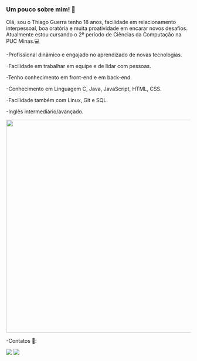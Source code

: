 ### Um pouco sobre mim!  👋

Olá, sou o Thiago Guerra tenho 18 anos, facilidade em relacionamento interpessoal, boa oratória e muita proatividade em encarar novos desafios. 
Atualmente estou cursando o 2º período de Ciências da Computação na PUC Minas.💻

-Profissional dinâmico e engajado no aprendizado de novas tecnologias. 

-Facilidade em trabalhar em equipe e de lidar com pessoas.

-Tenho conhecimento em front-end e em back-end.

-Conhecimento em Linguagem C, Java, JavaScript, HTML, CSS.

-Facilidade também com Linux, Git e SQL.

-Inglês intermediário/avançado.

<img height ="580em" src ="https://github-readme-stats.vercel.app/api/top-langs/?username=ThiagoGuerra09&theme=blue-green"/>

-Contatos 📁:
<div>
<a href =https://www.linkedin.com/in/thiago-guerra-werkhaizer-felipe-136ab7207/ target="_blank"><img src ="https://img.shields.io/badge/LinkedIn-0077B5?style=for-the-badge&logo=linkedin&logoColor=white" target="_blank"></a>
<a href ="mailto:thiagogwf@gmail.com"><img src ="https://img.shields.io/badge/Gmail-D14836?style=for-the-badge&logo=gmail&logoColor=white" target="_blank"></a>
</div>

